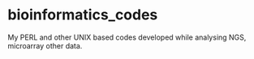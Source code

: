 # bioinformatics_codes
My PERL and other UNIX based codes developed while analysing NGS, microarray other data.
